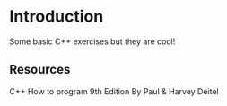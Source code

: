 # Introduction
Some basic C++ exercises but they are cool!

## Resources
C++ How to program 9th Edition By Paul & Harvey Deitel
